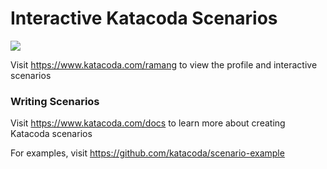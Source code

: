 # Interactive Katacoda Scenarios

[![](http://shields.katacoda.com/katacoda/ramang/count.svg)](https://www.katacoda.com/ramang "Get your profile on Katacoda.com")

Visit https://www.katacoda.com/ramang to view the profile and interactive scenarios

### Writing Scenarios
Visit https://www.katacoda.com/docs to learn more about creating Katacoda scenarios

For examples, visit https://github.com/katacoda/scenario-example

